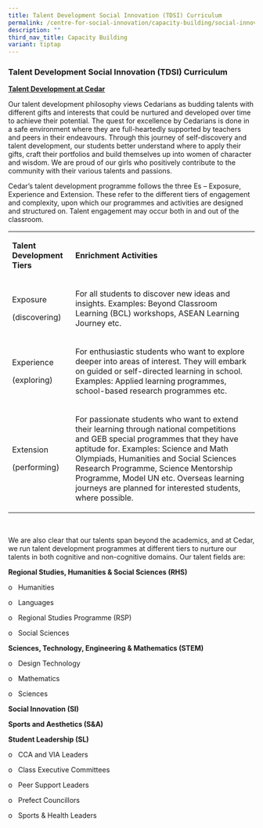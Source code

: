 ```yaml
---
title: Talent Development Social Innovation (TDSI) Curriculum
permalink: /centre-for-social-innovation/capacity-building/social-innovation-talent-development/
description: ""
third_nav_title: Capacity Building
variant: tiptap
---
```

<h3>Talent Development Social Innovation (TDSI) Curriculum</h3>
<p><strong><u>Talent Development at Cedar</u></strong>
</p>
<p>Our talent development philosophy views Cedarians as budding talents with
different gifts and interests that could be nurtured and developed over
time to achieve their potential. The quest for excellence by Cedarians
is done in a safe environment where they are full-heartedly supported by
teachers and peers in their endeavours. Through this journey of self-discovery
and talent development, our students better understand where to apply their
gifts, craft their portfolios and build themselves up into women of character
and wisdom. We are proud of our girls who positively contribute to the
community with their various talents and passions.</p>
<p>Cedar’s talent development programme follows the three Es – Exposure,
Experience and Extension. These refer to the different tiers of engagement
and complexity, upon which our programmes and activities are designed and
structured on. Talent engagement may occur both in and out of the classroom.</p>
<table style="minWidth: 50px">
<colgroup>
<col>
<col>
</colgroup>
<tbody>
<tr>
<td rowspan="1" colspan="1">
<p><strong>Talent Development Tiers</strong>
</p>
</td>
<td rowspan="1" colspan="1">
<p><strong>Enrichment Activities</strong>
</p>
</td>
</tr>
<tr>
<td rowspan="1" colspan="1">
<p>Exposure</p>
<p>(discovering)</p>
</td>
<td rowspan="1" colspan="1">
<p>For all students to discover new ideas and insights. Examples: Beyond
Classroom Learning (BCL) workshops, ASEAN Learning Journey etc.</p>
</td>
</tr>
<tr>
<td rowspan="1" colspan="1">
<p>Experience</p>
<p>(exploring)</p>
</td>
<td rowspan="1" colspan="1">
<p>For enthusiastic students who want to explore deeper into areas of interest.
They will embark on guided or self-directed learning in school. Examples:
Applied learning programmes, school-based research programmes etc.</p>
</td>
</tr>
<tr>
<td rowspan="1" colspan="1">
<p>Extension</p>
<p>(performing)</p>
</td>
<td rowspan="1" colspan="1">
<p>For passionate students who want to extend their learning through national
competitions and GEB special programmes that they have aptitude for. Examples:
Science and Math Olympiads, Humanities and Social Sciences Research Programme,
Science Mentorship Programme, Model UN etc. Overseas learning journeys
are planned for interested students, where possible.</p>
</td>
</tr>
</tbody>
</table>
<p>&nbsp;</p>
<p>We are also clear that our talents span beyond the academics, and at Cedar,
we run talent development programmes at different tiers to nurture our
talents in both cognitive and non-cognitive domains. Our talent fields
are:</p>
<p><strong>Regional Studies, Humanities &amp; Social Sciences (RHS)</strong>
</p>
<p>o&nbsp;&nbsp; Humanities</p>
<p>o&nbsp;&nbsp; Languages</p>
<p>o&nbsp;&nbsp; Regional Studies Programme (RSP)</p>
<p>o&nbsp;&nbsp; Social Sciences</p>
<p></p>
<p><strong>Sciences, Technology, Engineering &amp; Mathematics (STEM)</strong>
</p>
<p>o&nbsp;&nbsp; Design Technology</p>
<p>o&nbsp;&nbsp; Mathematics</p>
<p>o&nbsp;&nbsp; Sciences</p>
<p></p>
<p><strong>Social Innovation (SI)</strong>
</p>
<p></p>
<p><strong>Sports and Aesthetics (S&amp;A)</strong>
</p>
<p></p>
<p><strong>Student Leadership (SL)</strong>
</p>
<p>o&nbsp;&nbsp; CCA and VIA Leaders</p>
<p>o&nbsp;&nbsp; Class Executive Committees</p>
<p>o&nbsp;&nbsp; Peer Support Leaders</p>
<p>o&nbsp;&nbsp; Prefect Councillors</p>
<p>o&nbsp;&nbsp; Sports &amp; Health Leaders</p>
<p></p>